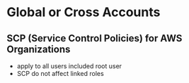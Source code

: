 # Global or Cross Accounts
## SCP (Service Control Policies)  for AWS Organizations
* apply to all users included root user
* SCP do not affect linked roles

